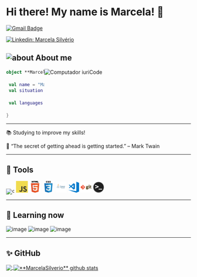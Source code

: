 # Hi there! My name is <strong>Marcela!</strong> 👋 

[![Gmail Badge](https://img.shields.io/badge/-marcelapsilverio@gmail.com-006bed?style=flat-square&logo=Gmail&logoColor=white&link=mailto:marcelapsilverio@gmail.com)](mailto:marcelapsilverio@gmail.com)

[![Linkedin: Marcela Silvério](https://img.shields.io/badge/-marcela-blue?style=flat-square&logo=Linkedin&logoColor=white&link=LINK-DO-SEU-LINKEDIN)](https://www.linkedin.com/in/marcela-prata-silv%C3%A9rio-85187620b/)


## <img width="45" alt="about" src="https://raw.github.com/elizarov/elizarov/master/about.png"> About me

<img src="https://raw.githubusercontent.com/MicaelliMedeiros/micaellimedeiros/master/image/computer-illustration.png" min-width="400px" max-width="400px" width="400px" align="right" alt="Computador iuriCode">

```kotlin
object **Marcela** {

 val name = "Marcela Prata Silvério"
 val situation = "Computer technician student at CEFET-MG."
 
 val languages = listOf("Java", "Python", "JavaScript", "C", "PHP") 

}
```
---

📚 Studying to improve my skills!

💬 “The secret of getting ahead is getting started.” – Mark Twain


----

## 🚀 **Tools**

<code><img height="32" src="https://cdn.iconscout.com/icon/free/png-512/c-programming-569564.png" alt="c"/></code>
<code><img height="32" src="https://raw.githubusercontent.com/github/explore/80688e429a7d4ef2fca1e82350fe8e3517d3494d/topics/javascript/javascript.png" alt="Javascript"/></code>
<code><img height="32" src="https://raw.githubusercontent.com/github/explore/80688e429a7d4ef2fca1e82350fe8e3517d3494d/topics/html/html.png" alt="HTML5"/></code>
<code><img height="32" src="https://raw.githubusercontent.com/github/explore/80688e429a7d4ef2fca1e82350fe8e3517d3494d/topics/css/css.png" alt="CSS"/></code>
<code><img height="30" src="https://raw.githubusercontent.com/github/explore/80688e429a7d4ef2fca1e82350fe8e3517d3494d/topics/java/java.png"></code>
<code><img height="30" src="https://raw.githubusercontent.com/github/explore/80688e429a7d4ef2fca1e82350fe8e3517d3494d/topics/visual-studio-code/visual-studio-code.png"></code>
<code><img height="30" src="https://raw.githubusercontent.com/github/explore/80688e429a7d4ef2fca1e82350fe8e3517d3494d/topics/git/git.png"></code>
<code><img height="30" src="https://raw.githubusercontent.com/github/explore/80688e429a7d4ef2fca1e82350fe8e3517d3494d/topics/terminal/terminal.png"></code>

---
## 📕 **Learning now**

![image](https://img.shields.io/badge/Python-3776AB?style=for-the-badge&logo=python&logoColor=white)
![image](https://img.shields.io/badge/Django-092E20?style=for-the-badge&logo=django&logoColor=white)
![image](https://img.shields.io/badge/MySQL-00000F?style=for-the-badge&logo=mysql&logoColor=white)

---
## ✨ **GitHub**

<a href="https://github.com/Gurupreet">
  <img align="center" src="https://github-readme-stats.vercel.app/api/top-langs/?username=MarcelaSilverio&theme=dracula&hide_langs_below=1" />
</a>


<a href="https://github.com/Gurupreet">
 <img align="center" src="https://github-readme-stats.vercel.app/api?username=MarcelaSilverio&show_icons=true&theme=dracula&line_height=27" alt="**MarcelaSilverio** github stats"/>
</a>

